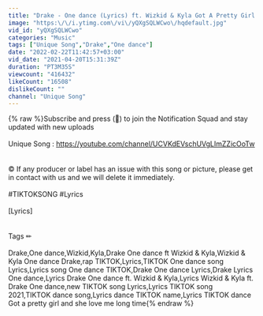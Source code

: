 ```yaml
---
title: "Drake - One dance (Lyrics) ft. Wizkid & Kyla Got A Pretty Girl And She Love Me Long Time TIKTOK SONG"
image: "https:\/\/i.ytimg.com\/vi\/yQXgSQLWCwo\/hqdefault.jpg"
vid_id: "yQXgSQLWCwo"
categories: "Music"
tags: ["Unique Song","Drake","One dance"]
date: "2022-02-22T11:42:57+03:00"
vid_date: "2021-04-20T15:31:39Z"
duration: "PT3M35S"
viewcount: "416432"
likeCount: "16508"
dislikeCount: ""
channel: "Unique Song"
---
```

{% raw %}Subscribe and press (🔔) to join the Notification Squad and stay updated with new uploads<br /><br />Unique Song : <a rel="nofollow" target="blank" href="https://youtube.com/channel/UCVKdEVschUVgLImZZicOoTw">https://youtube.com/channel/UCVKdEVschUVgLImZZicOoTw</a><br /><br /><br />©️ If any producer or label has an issue with this song or picture, please get in contact with us and we will delete it immediately.<br /><br />#TIKTOKSONG #Lyrics <br /><br />[Lyrics]<br /><br /><br />Tags ✏<br /><br />Drake,One dance,Wizkid,Kyla,Drake One dance ft Wizkid &amp; Kyla,Wizkid &amp; Kyla One dance Drake,rap TIKTOK,Lyrics,TIKTOK One dance song Lyrics,Lyrics song One dance TIKTOK,Drake One dance Lyrics,Drake Lyrics One dance,Lyrics Drake One dance ft. Wizkid &amp; Kyla,Lyrics Wizkid &amp; Kyla ft. Drake One dance,new TIKTOK song Lyrics,Lyrics TIKTOK song 2021,TIKTOK dance song,Lyrics dance TIKTOK name,Lyrics TIKTOK dance Got a pretty girl and she love me long time{% endraw %}
